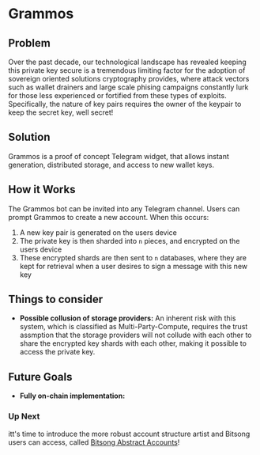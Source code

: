 # Grammos

## Problem 
Over the past decade, our technological landscape has revealed keeping this private key secure is a tremendous limiting factor for the adoption of sovereign oriented solutions cryptography provides, where attack vectors such as wallet drainers and large scale phising campaigns constantly lurk for those less experienced or fortified from these types of exploits. Specifically, the nature of key pairs requires the owner of the keypair to keep the secret key, well secret! 

## Solution 
Grammos is a proof of concept Telegram widget, that allows instant generation, distributed storage, and access to new wallet keys. 

## How it Works

The Grammos bot can be invited into any Telegram channel. Users can prompt Grammos to create a new account. When this occurs:
1. A new key pair is generated on the users device
2. The private key is then sharded into `n` pieces, and encrypted on the users device
3. These encrypted shards are then sent to `n` databases, where they are kept for retrieval when a user desires to sign a message with this new key

## Things to consider 
- **Possible collusion of storage providers:** An inherent risk with this system, which is classified as Multi-Party-Compute, requires the trust assmption that the storage providers will not collude with each other to share the encrypted key shards with each other, making it possible to access the private key. 

## Future Goals 
- **Fully on-chain implementation:**

### Up Next 
itt's time to introduce the more robust account structure artist and Bitsong users can access, called [Bitsong Abstract Accounts](./bitsong-accounts/README)!